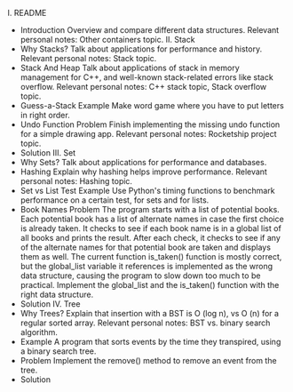 I. README
* Introduction
	Overview and compare different data structures.
	Relevant personal notes: Other containers topic.
II. Stack
* Why Stacks?
	Talk about applications for performance and history.
	Relevant personal notes: Stack topic.
* Stack And Heap
	Talk about applications of stack in memory
	management for C++, and well-known stack-related
	errors like stack overflow.
	Relevant personal notes: C++ stack topic, Stack overflow topic.
* Guess-a-Stack Example
	Make word game where you have to put letters in right order.
* Undo Function Problem
	Finish implementing the missing undo function for a simple
	drawing app.
	Relevant personal notes: Rocketship project topic.
* Solution
III. Set
* Why Sets?
	Talk about applications for performance and databases.
* Hashing
	Explain why hashing helps improve performance.
	Relevant personal notes: Hashing topic.
* Set vs List Test Example
	Use Python's timing functions to benchmark performance
	on a certain test, for sets and for lists.
* Book Names Problem
	The program starts with a list of potential books. Each potential
	book has a list of alternate names in case the first
	choice is already taken.
	It checks to see if each book name is in a global list of all
	books and prints the result. After each check, it checks to see
	if any of the alternate names for that potential book are
	taken and displays them as well. The current function
	is_taken() function is mostly correct, but the global_list
	variable it references is implemented as the wrong data
	structure, causing the program to slow down too much to
	be practical. Implement the global_list and the is_taken()
	function with the right data structure.
* Solution
IV. Tree
* Why Trees?
	Explain that insertion with a BST is O (log n), vs O (n) for
	a regular sorted array.
	Relevant personal notes: BST vs. binary search algorithm.
* Example
	A program that sorts events by the time they transpired,
	using a binary search tree.
* Problem
	Implement the remove() method to remove an event from the tree.
* Solution
